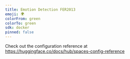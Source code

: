 ```yaml
---
title: Emotion Detection FER2013
emoji: 🌍
colorFrom: green
colorTo: green
sdk: docker
pinned: false
---
```


Check out the configuration reference at https://huggingface.co/docs/hub/spaces-config-reference
